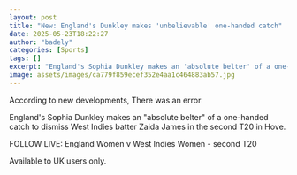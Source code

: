 ```yaml
---
layout: post
title: "New: England's Dunkley makes 'unbelievable' one-handed catch"
date: 2025-05-23T18:22:27
author: "badely"
categories: [Sports]
tags: []
excerpt: "England's Sophia Dunkley makes an 'absolute belter' of a one-handed catch to dismiss West Indies batter Zaida James in the second T20 in Hove. the sec"
image: assets/images/ca779f859ecef352e4aa1c464883ab57.jpg
---
```


According to new developments, There was an error

England's Sophia Dunkley makes an "absolute belter" of a one-handed catch to dismiss West Indies batter Zaida James in the second T20 in Hove.

FOLLOW LIVE: England Women v West Indies Women - second T20

Available to UK users only.

